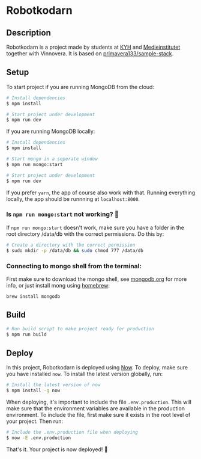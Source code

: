 # Robotkodarn

## Description

Robotkodarn is a project made by students at [KYH](http://kyh.se/) and [Medieinstitutet](http://medieinstitutet.se/) together with Vinnovera. It is based on [primavera133/sample-stack](https://github.com/primavera133/sample-stack).

## Setup
To start project if you are running MongoDB from the cloud:

```bash
# Install dependencies
$ npm install

# Start project under development
$ npm run dev

```

If you are running MongoDB locally:

```bash
# Install dependencies
$ npm install

# Start mongo in a seperate window
$ npm run mongo:start

# Start project under development
$ npm run dev

```

If you prefer `yarn`, the app of course also work with that. Running everything locally, the app should be runnning at `localhost:8000`.

### Is `npm run mongo:start` not working? 🤔
If `npm run mongo:start` doesn't work, make sure you have a folder in the root directory /data/db with the correct permissions. Do this by:

```bash
# Create a directory with the correct permission
$ sudo mkdir -p /data/db && sudo chmod 777 /data/db
```

### Connecting to mongo shell from the terminal:
First make sure to download the mongo shell, see [mongodb.org](http://mongodb.org) for more info, or just install mong using [homebrew](https://brew.sh/index_se.html):

`brew install mongodb`

## Build
```bash
# Run build script to make project ready for production
$ npm run build
```

## Deploy

In this project, Robotkodarn is deployed using [Now](https://zeit.co/now). To deploy, make sure you have installed `now`. To install the latest version globally, run:

```bash
# Install the latest version of now
$ npm install -g now
```

When deploying, it's important to include the file  `.env.production`. This will make sure that the environment variables are available in the production environment. To include the file, first make sure it exists in the root level of your project. Then run:

```bash
# Include the .env.production file when deploying
$ now -E .env.production
```

That's it. Your project is now deployed! 🎉
